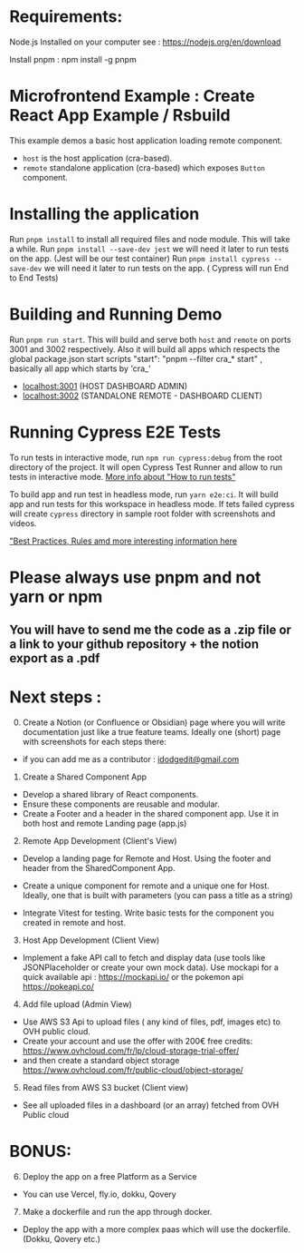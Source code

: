 # Requirements:

Node.js Installed on your computer see : https://nodejs.org/en/download

Install pnpm : npm install -g pnpm


# Microfrontend Example :  Create React App Example / Rsbuild

This example demos a basic host application loading remote component.

- `host` is the host application (cra-based).
- `remote` standalone application (cra-based) which exposes `Button` component.

# Installing the application

Run `pnpm install` to install all required files and node module. This will take a while.
Run `pnpm install --save-dev jest` we will need it later to run tests on the app. (Jest will be our test container)
Run `pnpm install cypress --save-dev` we will need it later to run tests on the app. ( Cypress will run End to End Tests)



# Building and Running Demo 
Run `pnpm run start`. This will build and serve both `host` and `remote` on ports 3001 and 3002 respectively.
Also it will build all apps which respects the global package.json start scripts   "start": "pnpm --filter cra_* start" , basically all app which starts by 'cra_'


- [localhost:3001](http://localhost:3000/) (HOST DASHBOARD ADMIN)
- [localhost:3002](http://localhost:3002/) (STANDALONE REMOTE -  DASHBOARD CLIENT)

# Running Cypress E2E Tests

To run tests in interactive mode, run `npm run cypress:debug` from the root directory of the project. It will open Cypress Test Runner and allow to run tests in interactive mode. [More info about "How to run tests"](../../cypress/README.md#how-to-run-tests)

To build app and run test in headless mode, run `yarn e2e:ci`. It will build app and run tests for this workspace in headless mode. If tets failed cypress will create `cypress` directory in sample root folder with screenshots and videos.

["Best Practices, Rules amd more interesting information here](../../cypress/README.md)

# Please always use pnpm and not yarn or npm

## You will have to send me the code as a .zip file or a link to your github repository + the notion export as a .pdf

# Next steps :
0) Create a Notion (or Confluence or Obsidian) page where you will write documentation just like a true feature teams. Ideally one (short) page with screenshots for each steps there:
* if you can add me as a contributor : idodgedit@gmail.com

1) Create a Shared Component App

* Develop a shared library of React components.
* Ensure these components are reusable and modular.
* Create a Footer and a header in the shared component app. Use it in both host and remote Landing page (app.js)
2) Remote App Development (Client's View)

* Develop a landing page for Remote and Host. Using the footer and header  from the SharedComponent App.
* Create a unique component for remote and a unique one for Host. Ideally, one that is built with parameters (you can pass a title as a string)

* Integrate Vitest for testing. Write basic tests for the component you created in remote and host.

3) Host App Development (Client View)

* Implement a fake API call to fetch and display data (use tools like JSONPlaceholder or create your own mock data).
Use mockapi for a quick available api : https://mockapi.io/  or the pokemon api https://pokeapi.co/


4) Add file upload (Admin View)
* Use AWS S3 Api to upload files ( any kind of files, pdf, images etc) to OVH public cloud.
* Create your account and use the offer with 200€ free credits:
https://www.ovhcloud.com/fr/lp/cloud-storage-trial-offer/ 
* and then create a standard object storage https://www.ovhcloud.com/fr/public-cloud/object-storage/

5) Read files from AWS S3 bucket (Client view)
* See all uploaded files in a dashboard (or an array) fetched from OVH Public cloud

# BONUS:
6) Deploy the app on a free Platform as a Service
* You can use Vercel, fly.io, dokku, Qovery

7) Make a dockerfile and run the app through docker.
* Deploy the app with a more complex paas which will use the dockerfile. (Dokku, Qovery etc.)
